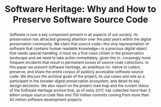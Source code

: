 ---
abstract: 'Software is now a key component present in all aspects of our society.
  Its preservation has attracted growing attention over the past years within the
  digital preservation community. We claim that source code—the only representation
  of software that contains human readable knowledge—is a precious digital object
  that needs special handling: it must be a first class citizen in the preservation
  landscape and we need to take action immediately, given the in- creasingly more
  frequent incidents that result in permanent losses of source code collections.

  In this paper we present Software Heritage, an ambitious ini- tiative to collect,
  preserve, and share the entire corpus of publicly accessible software source code.
  We discuss the archival goals of the project, its use cases and role as a participant
  in the broader digital preservation ecosystem, and detail its key design decisions.
  We also report on the project road map and the current status of the Software Heritage
  archive that, as of early 2017, has collected more than 3 billion unique source
  code files and 700 million commits coming from more than 50 million software development
  projects.'
creators:
- Di Cosmo, Roberto
- Zacchiroli, Stefano
date: null
document_url: https://services.phaidra.univie.ac.at/api/object/o:931064/download
grand_parent: iPRES
institutions: []
keywords:
- kyoto
landing_page_url: https://phaidra.univie.ac.at/o:931064
language: eng
layout: publication
license: CC BY-SA 4.0 International
notes_url: null
parent: iPRES 2017
publication_type: paper
size: 662621
slides_url: null
source_name: iPRES
stream_url: null
title: 'Software Heritage: Why and How to Preserve Software Source Code'
year: 2017
---